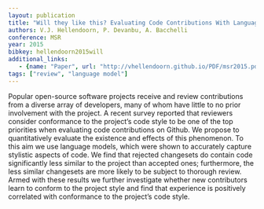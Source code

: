 ```yaml
---
layout: publication
title: "Will they like this? Evaluating Code Contributions With Language Models"
authors: V.J. Hellendoorn, P. Devanbu, A. Bacchelli
conference: MSR
year: 2015
bibkey: hellendoorn2015will
additional_links:
   - {name: "Paper", url: "http://vhellendoorn.github.io/PDF/msr2015.pdf"}
tags: ["review", "language model"]
---
```

Popular open-source software projects receive and
review contributions from a diverse array of developers, many
of whom have little to no prior involvement with the project. A
recent survey reported that reviewers consider conformance to
the project’s code style to be one of the top priorities when evaluating code contributions on Github. We propose to quantitatively
evaluate the existence and effects of this phenomenon. To this aim
we use language models, which were shown to accurately capture
stylistic aspects of code. We find that rejected changesets do
contain code significantly less similar to the project than accepted
ones; furthermore, the less similar changesets are more likely
to be subject to thorough review. Armed with these results we
further investigate whether new contributors learn to conform to
the project style and find that experience is positively correlated
with conformance to the project’s code style.
